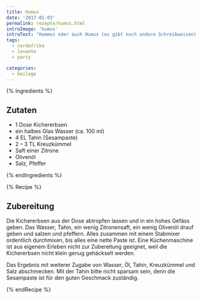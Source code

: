 ```yaml
---
title: Humus
date: '2017-01-03'
permalink: rezepte/humus.html
introImage: 'humus'
introText: "Hummus oder auch Humus (es gibt noch andere Schreibweisen) ist ein Püree aus Kichererbsen und Sesampaste. Es wird gerne einem Falafel-Sandwich beigegeben und ist Teil der von mir so abgöttisch geliebten Mezze. Ich liebe es aber einfach nur so, mit einem dünnen Fladenbrot oder, wenn das gerade nicht zur Hand ist, ein paar kleinen Salzbrezelchen. Zur Herstellung solltet ihr nur einen Stabmixer nehmen. Eine Küchenmaschine bringt nicht das gewünschte Ergebnis."
tags:
  - nordafrika
  - levante
  - party

categories:
  - beilage
---
```


{% Ingredients %}

## Zutaten

- 1 Dose Kichererbsen
- ein halbes Glas Wasser (ca. 100 ml)
- 4 EL Tahin (Sesampaste)
- 2 – 3 TL Kreuzkümmel
- Saft einer Zitrone
- Olivenöl
- Salz, Pfeffer

{% endIngredients %}

{% Recipe %}

## Zubereitung

Die Kichererbsen aus der Dose abtropfen lassen und in ein hohes Gefäss geben. Das Wasser, Tahin, ein wenig Zitronensaft, ein wenig Olivenöl drauf geben und salzen und pfeffern. Alles zusammen mit einem Stabmixer ordentlich durchmixen, bis alles eine nette Paste ist. Eine Küchenmaschine ist aus eigenem Erleben nicht zur Zubereitung geeignet, weil die Kichererbsen nicht klein genug gehäckselt werden.

Das Ergebnis mit weiterer Zugabe von Wasser, Öl, Tahin, Kreuzkümmel und Salz abschmecken. Mit der Tahin bitte nicht sparsam sein, denn die Sesampaste ist für den guten Geschmack zuständig.

{% endRecipe %}

